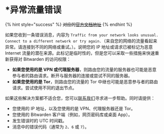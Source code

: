 # \*异常流量错误

{% hint style="success" %}
~~对应的~~[~~官方文档地址~~](https://bitwarden.com/help/unusual-traffic-error/)
{% endhint %}

如果您收到一条错误消息，内容为 `Traffic from your network looks unusual. Connect to a different network or try again.`（来自您的网络的流量看起来异常。请连接到不同的网络或重试。）。说明您的 IP 地址或请求已被标记为恶意 Internet 流量的潜在来源。此标记是临时性的，但是您可以采取一些措施来快速重新获得对 Bitwarden 的访问权限：

* **如果您使用的是 VPN 或代理服务器**，则路由您的流量的服务器也可能是恶意参与者的路由请求。断开与服务器的连接或尝试不同的服务器。
* **如果您使用的是 Tor**，则路由您的流量的 Tor 中继也可能是恶意参与者的路由请求。尝试使用不同的退出节点。

如果这些解决方案都不适合您，您可以[联系我们](https://bitwarden.com/contact/)寻求进一步帮助。同时请提供：

* 您使用的 IP 地址，以及您使用的是 VPN、代理服务器还是 Tor。
* 您使用的 Bitwarden 客户端（例如，网页密码库或桌面 App）。
* 发生错误时的 UTC 时间戳。
* 消息中的错误代码（通常为 `2`、`6` 或 `7`）。
